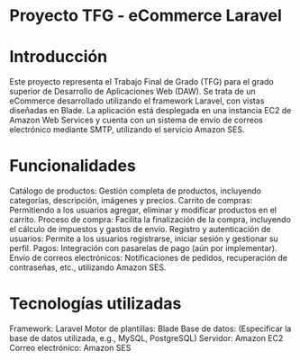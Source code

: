 # Proyecto TFG - eCommerce Laravel
# Introducción
Este proyecto representa el Trabajo Final de Grado (TFG) para el grado superior de Desarrollo de Aplicaciones Web (DAW). Se trata de un eCommerce desarrollado utilizando el framework Laravel, con vistas diseñadas en Blade. La aplicación está desplegada en una instancia EC2 de Amazon Web Services y cuenta con un sistema de envío de correos electrónico mediante SMTP, utilizando el servicio Amazon SES.

# Funcionalidades
Catálogo de productos: Gestión completa de productos, incluyendo categorías, descripción, imágenes y precios.
Carrito de compras: Permitiendo a los usuarios agregar, eliminar y modificar productos en el carrito.
Proceso de compra: Facilita la finalización de la compra, incluyendo el cálculo de impuestos y gastos de envío.
Registro y autenticación de usuarios: Permite a los usuarios registrarse, iniciar sesión y gestionar su perfil.
Pagos: Integración con pasarelas de pago (aún por implementar).
Envío de correos electrónicos: Notificaciones de pedidos, recuperación de contraseñas, etc., utilizando Amazon SES.

# Tecnologías utilizadas
Framework: Laravel
Motor de plantillas: Blade
Base de datos: (Especificar la base de datos utilizada, e.g., MySQL, PostgreSQL)
Servidor: Amazon EC2
Correo electrónico: Amazon SES
